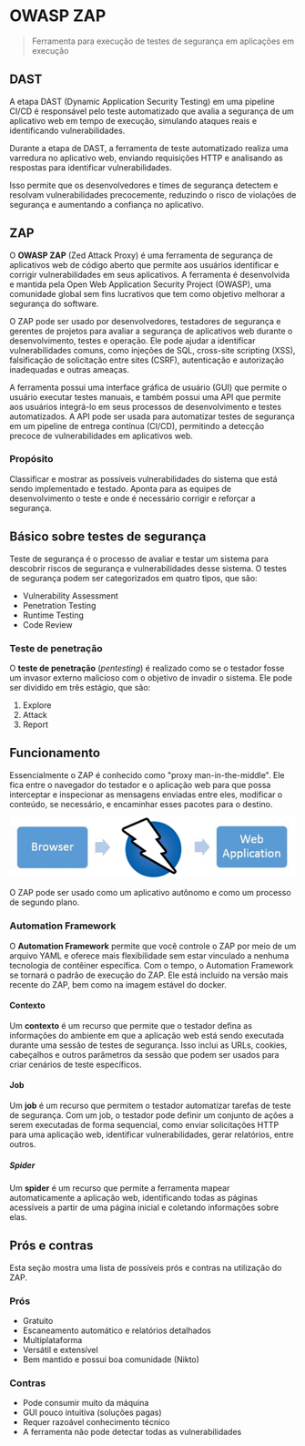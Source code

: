 # OWASP ZAP

> Ferramenta para execução de testes de segurança em aplicações em execução

## DAST

A etapa DAST (Dynamic Application Security Testing) em uma pipeline CI/CD é responsável pelo teste automatizado que avalia a segurança de um aplicativo web em tempo de execução, simulando ataques reais e identificando vulnerabilidades.

Durante a etapa de DAST, a ferramenta de teste automatizado realiza uma varredura no aplicativo web, enviando requisições HTTP e analisando as respostas para identificar vulnerabilidades.

Isso permite que os desenvolvedores e times de segurança detectem e resolvam vulnerabilidades precocemente, reduzindo o risco de violações de segurança e aumentando a confiança no aplicativo.

## ZAP

O **OWASP ZAP** (Zed Attack Proxy) é uma ferramenta de segurança de aplicativos web de código aberto que permite aos usuários identificar e corrigir vulnerabilidades em seus aplicativos. A ferramenta é desenvolvida e mantida pela Open Web Application Security Project (OWASP), uma comunidade global sem fins lucrativos que tem como objetivo melhorar a segurança do software.

O ZAP pode ser usado por desenvolvedores, testadores de segurança e gerentes de projetos para avaliar a segurança de aplicativos web durante o desenvolvimento, testes e operação. Ele pode ajudar a identificar vulnerabilidades comuns, como injeções de SQL, cross-site scripting (XSS), falsificação de solicitação entre sites (CSRF), autenticação e autorização inadequadas e outras ameaças.

A ferramenta possui uma interface gráfica de usuário (GUI) que permite o usuário executar testes manuais, e também possui uma API que permite aos usuários integrá-lo em seus processos de desenvolvimento e testes automatizados. A API pode ser usada para automatizar testes de segurança em um pipeline de entrega contínua (CI/CD), permitindo a detecção precoce de vulnerabilidades em aplicativos web.

### Propósito

Classificar e mostrar as possíveis vulnerabilidades do sistema que está sendo implementado e testado. Aponta para as equipes de desenvolvimento o teste e onde é necessário corrigir e reforçar a segurança.

## Básico sobre testes de segurança

Teste de segurança é o processo de avaliar e testar um sistema para descobrir riscos de segurança e vulnerabilidades desse sistema. O testes de segurança podem ser categorizados em quatro tipos, que são:

- Vulnerability Assessment
- Penetration Testing
- Runtime Testing
- Code Review

### Teste de penetração

O **teste de penetração** (_pentesting_) é realizado como se o testador fosse um invasor externo malicioso com o objetivo de invadir o sistema. Ele pode ser dividido em três estágio, que são:

1. Explore
1. Attack
1. Report

## Funcionamento

Essencialmente o ZAP é conhecido como "proxy man-in-the-middle". Ele fica entre o navegador do testador e o aplicação web para que possa interceptar e inspecionar as mensagens enviadas entre eles, modificar o conteúdo, se necessário, e encaminhar esses pacotes para o destino.

![Fluxo do ZAP](browser-no-proxy.png)

O ZAP pode ser usado como um aplicativo autônomo e como um processo de segundo plano.

### Automation Framework

O **Automation Framework** permite que você controle o ZAP por meio de um arquivo YAML e oferece mais flexibilidade sem estar vinculado a nenhuma tecnologia de contêiner específica. Com o tempo, o Automation Framework se tornará o padrão de execução do ZAP. Ele está incluído na versão mais recente do ZAP, bem como na imagem estável do docker.

#### Contexto

Um **contexto** é um recurso que permite que o testador defina as informações do ambiente em que a aplicação web está sendo executada durante uma sessão de testes de segurança. Isso inclui as URLs, cookies, cabeçalhos e outros parâmetros da sessão que podem ser usados para criar cenários de teste específicos.

#### Job

Um **job** é um recurso que permitem o testador automatizar tarefas de teste de segurança. Com um job, o testador pode definir um conjunto de ações a serem executadas de forma sequencial, como enviar solicitações HTTP para uma aplicação web, identificar vulnerabilidades, gerar relatórios, entre outros.

##### Spider

Um **spider** é um recurso que permite a ferramenta mapear automaticamente a aplicação web, identificando todas as páginas acessíveis a partir de uma página inicial e coletando informações sobre elas.

## Prós e contras

Esta seção mostra uma lista de possíveis prós e contras na utilização do ZAP.

### Prós

- Gratuito
- Escaneamento automático e relatórios detalhados
- Multiplataforma
- Versátil e extensível
- Bem mantido e possui boa comunidade (Nikto)

### Contras

- Pode consumir muito da máquina
- GUI pouco intuitiva (soluções pagas)
- Requer razoável conhecimento técnico
- A ferramenta não pode detectar todas as vulnerabilidades
